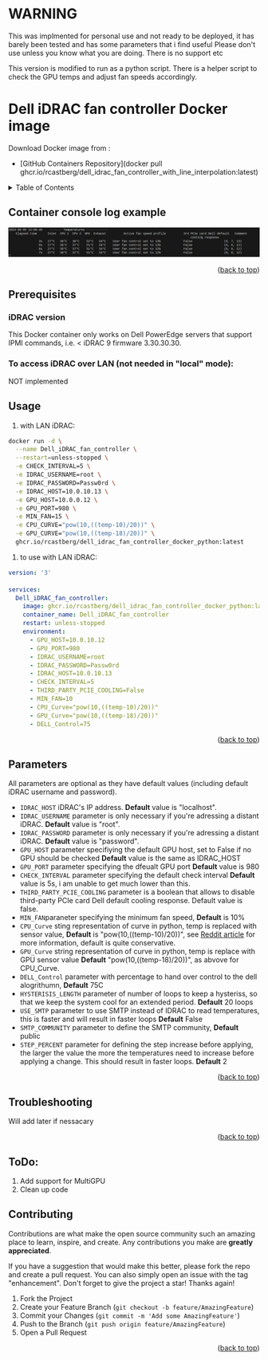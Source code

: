 <div id="top"></div>



# WARNING
This was implmented for personal use and not ready to be deployed, it has barely been tested and has some parameters that i find useful
Please don't use unless you know what you are doing. There is no support etc

This version is modified to run as a python script. There is a helper script to check the GPU temps and adjust fan speeds accordingly.

# Dell iDRAC fan controller Docker image
Download Docker image from :
- [GitHub Containers Repository](docker pull ghcr.io/rcastberg/dell_idrac_fan_controller_with_line_interpolation:latest)

<!-- TABLE OF CONTENTS -->
<details>
  <summary>Table of Contents</summary>
  <ol>
    <li><a href="#container-console-log-example">Container console log example</a></li>
    <li><a href="#usage">Usage</a></li>
    <li><a href="#parameters">Parameters</a></li>
    <li><a href="#troubleshooting">Troubleshooting</a></li>
    <li><a href="#contributing">Contributing</a></li>
  </ol>
</details>

## Container console log example

![image](screenshot.png)

<p align="right">(<a href="#top">back to top</a>)</p>

<!-- PREREQUISITES -->
## Prerequisites
### iDRAC version

This Docker container only works on Dell PowerEdge servers that support IPMI commands, i.e. < iDRAC 9 firmware 3.30.30.30.

### To access iDRAC over LAN (not needed in "local" mode):
 NOT implemented

<!-- USAGE -->
## Usage

1. with LAN iDRAC:

```bash
docker run -d \
  --name Dell_iDRAC_fan_controller \
  --restart=unless-stopped \
  -e CHECK_INTERVAL=5 \
  -e IDRAC_USERNAME=root \
  -e IDRAC_PASSWORD=Passw0rd \
  -e IDRAC_HOST=10.0.10.13 \
  -e GPU_HOST=10.0.0.12 \
  -e GPU_PORT=980 \
  -e MIN_FAN=15 \
  -e CPU_CURVE="pow(10,((temp-10)/20))" \
  -e GPU_CURVE="pow(10,((temp-18)/20))" \
  ghcr.io/rcastberg/dell_idrac_fan_controller_docker_python:latest
```

1. to use with LAN iDRAC:

```yml
version: '3'

services:
  Dell_iDRAC_fan_controller:
    image: ghcr.io/rcastberg/dell_idrac_fan_controller_docker_python:latest
    container_name: Dell_iDRAC_fan_controller
    restart: unless-stopped
    environment:
      - GPU_HOST=10.0.10.12
      - GPU_PORT=980
      - IDRAC_USERNAME=root
      - IDRAC_PASSWORD=Passw0rd
      - IDRAC_HOST=10.0.10.13
      - CHECK_INTERVAL=5
      - THIRD_PARTY_PCIE_COOLING=False
      - MIN_FAN=10
      - CPU_Curve="pow(10,((temp-10)/20))"
      - GPU_Curve="pow(10,((temp-18)/20))"
      - DELL_Control=75
```

<p align="right">(<a href="#top">back to top</a>)</p>

<!-- PARAMETERS -->
## Parameters

All parameters are optional as they have default values (including default iDRAC username and password).

- `IDRAC_HOST` iDRAC's IP address. **Default** value is "localhost".
- `IDRAC_USERNAME` parameter is only necessary if you're adressing a distant iDRAC. **Default** value is "root".
- `IDRAC_PASSWORD` parameter is only necessary if you're adressing a distant iDRAC. **Default** value is "password".
- `GPU_HOST` parameter specifiying the default GPU host, set to False if no GPU should be checked **Default** value is the same as IDRAC_HOST
- `GPU_PORT` parameter specifying the dfeualt GPU port **Default** value is 980
- `CHECK_INTERVAL` parameter specifying the default check interval **Default** value is 5s, i am unable to get much lower than this.
- `THIRD_PARTY_PCIE_COOLING` parameter is a boolean that allows to disable third-party PCIe card Dell default cooling response. Default value is false.
- `MIN_FAN`paraneter specifying the minimum fan speed, **Default** is 10%
- `CPU_Curve` sting representation of curve in python, temp is replaced with sensor value, **Default** is "pow(10,((temp-10)/20))", see [Reddit article](https://www.reddit.com/r/homelab/comments/x5y63n/fan_curve_for_dell_r730r730xd/) for more information, default is quite conservative. 
- `GPU_Curve` string representation of curve in python, temp is replace with GPU sensor value **Default** "pow(10,((temp-18)/20))", as abvove for CPU_Curve.
- `DELL_Control` parameter with percentage to hand over control to the dell alogrithumn, **Default** 75C
- `HYSTERISIS_LENGTH` parameter of number of loops to keep a hysteriss, so that we keep the system cool for an extended period. **Default** 20 loops
- `USE_SMTP` parameter to use SMTP instead of IDRAC to read temperatures, this is faster and will result in faster loops **Default** False
- `SMTP_COMMUNITY` parameter to define the SMTP community, **Default** public
- `STEP_PERCENT` parameter for defining the step increase before applying, the larger the value the more the temperatures need to increase before applying a change. This should result in faster loops. **Default** 2

<p align="right">(<a href="#top">back to top</a>)</p>

<!-- TROUBLESHOOTING -->
## Troubleshooting
Will add later if nessacary
<p align="right">(<a href="#top">back to top</a>)</p>

<!-- TODO -->
## ToDo:
1. Add support for MultiGPU
2. Clean up code

<!-- CONTRIBUTING -->
## Contributing

Contributions are what make the open source community such an amazing place to learn, inspire, and create. Any contributions you make are **greatly appreciated**.

If you have a suggestion that would make this better, please fork the repo and create a pull request. You can also simply open an issue with the tag "enhancement".
Don't forget to give the project a star! Thanks again!

1. Fork the Project
2. Create your Feature Branch (`git checkout -b feature/AmazingFeature`)
3. Commit your Changes (`git commit -m 'Add some AmazingFeature'`)
4. Push to the Branch (`git push origin feature/AmazingFeature`)
5. Open a Pull Request

<p align="right">(<a href="#top">back to top</a>)</p>

